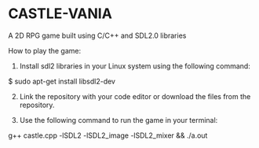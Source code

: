 # CASTLE-VANIA
A 2D RPG game built using C/C++ and SDL2.0 libraries


How to play the game: 

1. Install sdl2 libraries in your Linux system using the following command:

$ sudo apt-get install libsdl2-dev

2. Link the repository with your code editor or download the files from the repository.

3. Use the following command to run the game in your terminal:

g++ castle.cpp -lSDL2 -lSDL2_image -lSDL2_mixer && ./a.out

